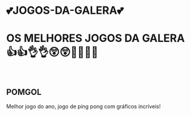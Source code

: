 # 💕JOGOS-DA-GALERA💕
<h1>OS MELHORES JOGOS DA GALERA
👍👍👌👌😲😲💯💯🥶🥶</h1>
<br>
<h2>POMGOL</h2>
Melhor jogo do ano, jogo de ping pong com gráficos incríveis!
